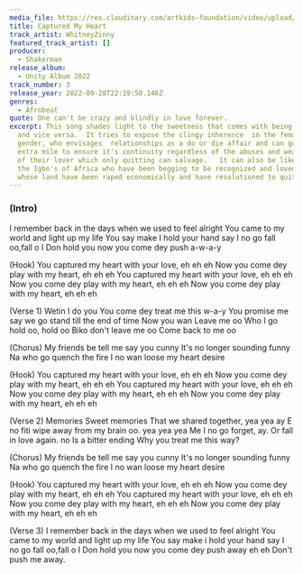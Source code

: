 ```yaml
---
media_file: https://res.cloudinary.com/artkids-foundation/video/upload/v1664797981/03._WhitneyZinny_-_Captured_My_Heart_h1mrlp.mp3
title: Captured My Heart
track_artist: WhitneyZinny
featured_track_artist: []
producer:
  - Shakerman
release_album:
  - Unity Album 2022
track_number: 3
release_year: 2022-09-28T22:19:50.146Z
genres:
  - Afrobeat
quote: One can't be crazy and blindly in love forever.
excerpt: This song shades light to the sweetness that comes with being in love
  and vice versa.  It tries to expose the clingy inherence  in the female
  gender, who envisages  relationships as a do or die affair and can go the
  extra mile to ensure it's continuity regardless of the abuses and weaknesses
  of their lover which only quitting can salvage.   It can also be likened to
  the Igbo's of Africa who have been begging to be recognized and loved and
  whose land have been raped economically and have resolutioned to quit.
---
```


### (Intro)
I remember back in the days when we used to feel alright
You came to my world and light up my life
You say make I hold your hand say I no go fall oo,fall o
I Don hold you now you come dey push a-w-a-y

(Hook)
You captured my heart with your love, eh eh eh
Now you come dey play with my heart, eh eh eh
You captured my heart with your love, eh eh eh
Now you come dey play with my heart, eh eh eh
Now you come dey play with my heart, eh eh eh

(Verse 1)
Wetin I do you
You come dey treat me this w-a-y
You promise me say we go stand till the end of time
Now you wan Leave me oo
Who I go hold oo, hold oo
Biko don't leave me oo
Come back to me oo

(Chorus)
My friends be tell me say you cunny
It's no longer sounding funny
Na who go quench the fire
I no wan loose my heart desire

(Hook)
You captured my heart with your love, eh eh eh
Now you come dey play with my heart, eh eh eh
You captured my heart with your love, eh eh eh
Now you come dey play with my heart, eh eh eh
Now you come dey play with my heart, eh eh eh

(Verse 2)
Memories
Sweet memories
That we shared together, yea yea ay
E no fiti wipe away from my brain oo. yea yea yea
Me I no go forget, ay. Or fall in love again. no
Is a bitter ending
Why you treat me this way?

(Chorus)
My friends be tell me say you cunny
It's no longer sounding funny
Na who go quench the fire
I no wan loose my heart desire

(Hook)
You captured my heart with your love, eh eh eh
Now you come dey play with my heart, eh eh eh
You captured my heart with your love, eh eh eh
Now you come dey play with my heart, eh eh eh
Now you come dey play with my heart, eh eh eh

(Verse 3)
I remember back in the days when we used to feel alright
You came to my world and light up my life
You say make i hold your hand say I no go fall oo,fall o
I Don hold you now you come dey push away eh eh
Don't push me away.